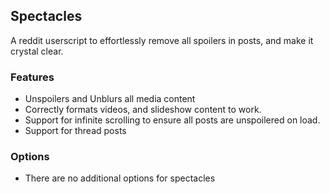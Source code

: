 ## Spectacles
A reddit userscript to effortlessly remove all spoilers in posts, and make it crystal clear.

### Features
- Unspoilers and Unblurs all media content
- Correctly formats videos, and slideshow content to work.
- Support for infinite scrolling to ensure all posts are unspoilered on load.
- Support for thread posts

### Options
- There are no additional options for spectacles
